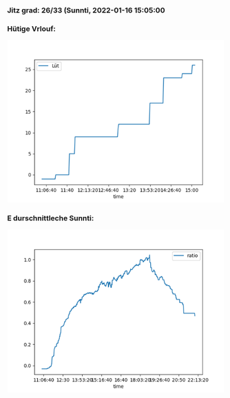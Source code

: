 ### Jitz grad: 26/33 (Sunnti, 2022-01-16 15:05:00

### Hütige Vrlouf:
![Graph](Today.png)

### E durschnittleche Sunnti:
![Graph](Sunnti.png)
